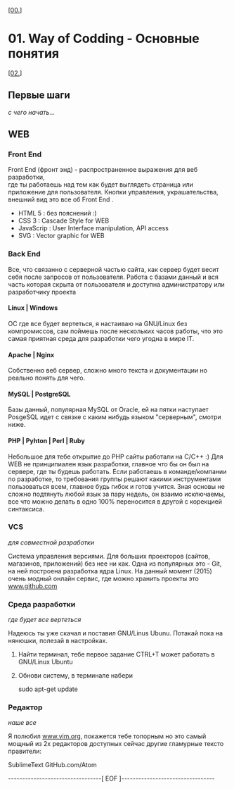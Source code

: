 <!--
Created          :  Mon 29 Jun 2015 11:06:31
Last Modified    :  Sun 02 Aug 2015 21:38:57
Maintainer       :  sharlatan
-->

\[[00.](../../README_ru.md)\]
# 01. Way of Codding - Основные понятия #
\[[02.](./02.md)\]


## Первые шаги ##
_с чего начать..._


## WEB ##

### Front End ###
Front End (фронт энд) - распространенное выражения для веб разработки,  
где ты работаешь над тем как будет выглядеть страница или  
приложение для пользователя. Кнопки управления, украшательства,  
внешний вид это все об Front End .

*   HTML 5   : без пояснений :)
*   CSS 3   : Cascade Style for WEB
*   JavaScrip   : User Interface manipulation, API access
*   SVG : Vector graphic for WEB

### Back End ###
Все, что связанно с серверной частью сайта, как сервер будет весит себя после
запросов от пользователя.  Работа с базами данный и вся часть которая скрыта от
пользователя и доступна администратору или разработчику проекта

#### Linux | Windows ####
ОС где все будет вертеться, я настаиваю на GNU/Linux без компромиссов, сам
поймешь после нескольких часов работы, что это самая приятная среда для
разработки чего угодна в мире IT.

#### Apache | Nginx ####
Собственно веб сервер, сложно много текста и документации но реально понять для
чего.

#### MySQL | PostgreSQL ####
Базы данный, популярная MySQL от Oracle, ей на пятки наступает PosgeSQL идет с
связке с каким нибудь языком "серверным", смотри ниже.

#### PHP | Pyhton | Perl | Ruby ####
Небольшое для тебе открытие до PHP сайты работали на C/C++  :) Для WEB не
принципиален язык разработки, главное что бы он был на сервере, где ты будешь
работать. Если работаешь в команде/компании по разработке, то требования группы
решают какими инструментами пользоваться всем, главное будь гибок и готов
учится.  Зная основы не сложно подтянуть любой язык за пару недель, он взаимо
исключаемы, все что можно делать в одно 100% переносится в другой с корекцией
синтаксиса.

### VCS ###
_для совместной разработки_  

Система управления версиями. Для больших проекторов (сайтов, магазинов,
приложений) без нее ни как. Одна из популярных это - Git, на ней построена
разработка ядра Linux. На данный момент (2015) очень модный онлайн сервис, где
можно хранить проекты это www.github.com

### Среда разработки ###
_где будет все вертеться_  

Надеюсь ты уже скачал и поставил GNU/Linus Ubunu.  Потакай пока на нянюшки,
полезай в настройках.


1.  Найти терминал, тебе первое задание
CTRL+T может работать в GNU/Linux Ubuntu
2.  Обнови систему, в терминале набери   

    sudo apt-get update

### Редактор ###
_наше все_  

Я полюбил www.vim.org, покажется тебе топорным но это самый мощный из 2х
редакторов доступных сейчас другие гламурные тексто правители:

SublimeText
GitHub.com/Atom

---------------------------------[ EOF ]---------------------------------
